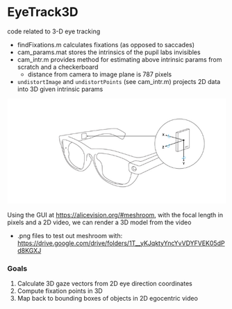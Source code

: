 # EyeTrack3D
code related to 3-D eye tracking

* findFixations.m calculates fixations (as opposed to saccades)
* cam_params.mat stores the intrinsics of the pupil labs invisibles 
* cam_intr.m provides method for estimating above intrinsic params from scratch and a checkerboard
  * distance from camera to image plane is 787 pixels
* `undistortImage` and `undistortPoints` (see cam_intr.m) projects 2D data into 3D given intrinsic params

![](/image.png)


Using the GUI at https://alicevision.org/#meshroom, with the focal length in pixels and a 2D video, we can render a 3D model from the video

- .png files to test out meshroom with: https://drive.google.com/drive/folders/1T__yKJqktyYncYvVDYFVEK05dPd8KGXJ
### Goals

1. Calculate 3D gaze vectors from 2D eye direction coordinates
2. Compute fixation points in 3D
3. Map back to bounding boxes of objects in 2D egocentric video
